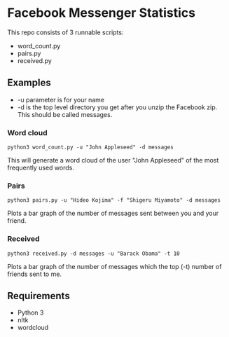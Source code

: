 # Facebook Messenger Statistics

This repo consists of 3 runnable scripts:
* word_count.py
* pairs.py
* received.py

## Examples

* -u parameter is for your name
* -d is the top level directory you get after you unzip the Facebook zip. This should be called messages.

### Word cloud
```
python3 word_count.py -u "John Appleseed" -d messages
```
This will generate a word cloud of the user "John Appleseed" of the most frequently used words.

### Pairs
```
python3 pairs.py -u "Hideo Kojima" -f "Shigeru Miyamoto" -d messages
```
Plots a bar graph of the number of messages sent between you and your friend.

### Received
```
python3 received.py -d messages -u "Barack Obama" -t 10
```
Plots a bar graph of the number of messages which the top (-t) number of friends sent to me.

## Requirements
* Python 3
* nltk
* wordcloud
